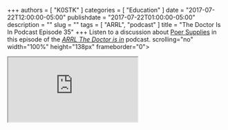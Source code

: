 +++
authors = [ "K0STK" ]
categories = [ "Education" ]
date = "2017-07-22T12:00:00-05:00"
publishdate = "2017-07-22T01:00:00-05:00"
description = ""
slug = ""
tags = [ "ARRL", "podcast" ]
title = "The Doctor Is In Podcast Episode 35"
+++
Listen to a discussion about
[Poer Supplies](https://www.blubrry.com/arrl_the_doctor_is_in/25177012/power-supplies/)
in this episode of the
[*ARRL The Doctor is in*](http://www.arrl.org/doctor/) podcast.
scrolling="no" width="100%" height="138px" frameborder="0"></iframe>
<!--more-->

<iframe src="https://player.blubrry.com?media_url=https://media.blubrry.com/arrl_the_doctor_is_in/content.blubrry.com/arrl_the_doctor_is_in/July_20_-_Power_Supplies.mp3"

These short podcasts are an approachable way of learning about technical
topics related to Amateur Radio. Recent podcast topics include:

* [APRS](https://www.blubrry.com/arrl_the_doctor_is_in/24141662/aprs/)
* [Generators](https://www.blubrry.com/arrl_the_doctor_is_in/24141661/generators/)
* [The Mystery of Sporadic E](https://www.blubrry.com/arrl_the_doctor_is_in/24141660/the-mystery-of-sporadic-e/)
* [Flea Market Tips](https://www.blubrry.com/arrl_the_doctor_is_in/23098298/flea-market-tips/)
* [Optimizing Receiver Performance](https://www.blubrry.com/arrl_the_doctor_is_in/23002541/optimizing-receiver-performance/)
* [End-Fed Antenna](https://www.blubrry.com/arrl_the_doctor_is_in/22982375/end-fed-antennas/)
* [Grounding](https://www.blubrry.com/arrl_the_doctor_is_in/21811067/grounding/)
* [Speech Equalization, Compression and Processing](https://www.blubrry.com/arrl_the_doctor_is_in/21698901/speech-equalization-compression-and-processing/)
* [Remote Antenna Tuners](https://www.blubrry.com/arrl_the_doctor_is_in/21698899/remote-antenna-tuners/)
* [CTCSS, DTMF and More](https://www.blubrry.com/arrl_the_doctor_is_in/21251298/ctcss-dtmf-and-more/)

A complete podcast archive and a contact form for submitting questions
to the Doctor are available on the ARRL's
[The Doctor Will See You Now](http://www.arrl.org/doctor) page.

### About the ARRL The Doctor Is In Podcast

>Sponsored by [DX Engineering](http://www.dxengineering.com/),
*ARRL The Doctor is In* is an informative discussion of all things
technical. Listen on your computer, tablet, or smartphone---whenever and
wherever you like!

>Every 2 weeks, your host, QST Editor in Chief Steve Ford, WB8IMY, and the
Doctor himself, Joel Hallas, W1ZR, will discuss a broad range of technical
topics. You can also e-mail your questions
[doctor@arrl.org](mailto:doctor@arrl.org),
And the Doctor may answer them in a future podcast.

>Enjoy
*ARRL The Doctor is In* on
[Apple iTunes](https://itunes.apple.com/us/podcast/arrl-the-doctor-is-in/id1096749595?mt=2()),
or by using your iPhone or iPad podcast app (just search for
*ARRL The Doctor is In*). You can also listen online at
[Blubrry](https://www.blubrry.com/arrl_the_doctor_is_in/),
or at
[Stitcher](https://www.stitcher.com/)
(free registration required, or browse the site as a guest) and through
the free Stitcher app for iOS, Kindle, or Android devices.
<span style="font-style:normal;">[ [1]({{< relref "#footnotes" >}}) ]</span>

### Footnotes

[ 1 ] "The Doctor Will See You Now!",
ARRL The national association for Amateur Radio, last modified June 8 2017,
http://www.arrl.org/news/the-doctor-will-see-you-now-24.
